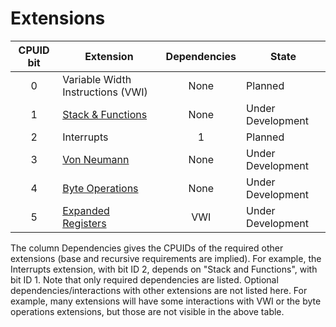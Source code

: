 # Extensions

| CPUID bit | Extension                                  | Dependencies | State             |
|:---------:|--------------------------------------------|:------------:|-------------------|
|     0     | Variable Width Instructions (VWI)          |     None     | Planned           |
|     1     | [Stack & Functions](./stack-and-functions) |     None     | Under Development |
|     2     | Interrupts                                 |      1       | Planned           |
|     3     | [Von Neumann](./von-neumann)               |     None     | Under Development |
|     4     | [Byte Operations](./byte-operations)       |     None     | Under Development |
|     5     | [Expanded Registers](./expanded-registers) |     VWI      | Under Development |


The column Dependencies gives the CPUIDs of the required other extensions (base and recursive requirements are implied). For example, the Interrupts extension, with bit ID 2, depends on "Stack and Functions", with bit ID 1.  Note that only required dependencies are listed. Optional dependencies/interactions with other extensions are not listed here. For example, many extensions will have some interactions with VWI or the byte operations extensions, but those are not visible in the above table.
